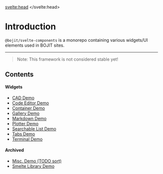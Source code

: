 <svelte:head>
    <title>@bojit/svelte-components</title>
</svelte:head>

# Introduction

`@bojit/svelte-components` is a monorepo containing various widgets/UI elements used in BOJIT sites.

---

> Note: This framework is not considered stable yet!

## Contents

#### Widgets

- [CAD Demo](/demo/cad)
- [Code Editor Demo](/demo/code-editor)
- [Container Demo](/demo/container)
- [Gallery Demo](/demo/gallery)
- [Markdown Demo](/demo/markdown)
- [Plotter Demo](/demo/plotter)
- [Searchable List Demo](/demo/searchable-list)
- [Tabs Demo](/demo/tabs)
- [Terminal Demo](/demo/terminal)

#### Archived
- [Misc. Demo (TODO sort)](/nav/tab2)
- [Smelte Library Demo](/nav/tab3)
